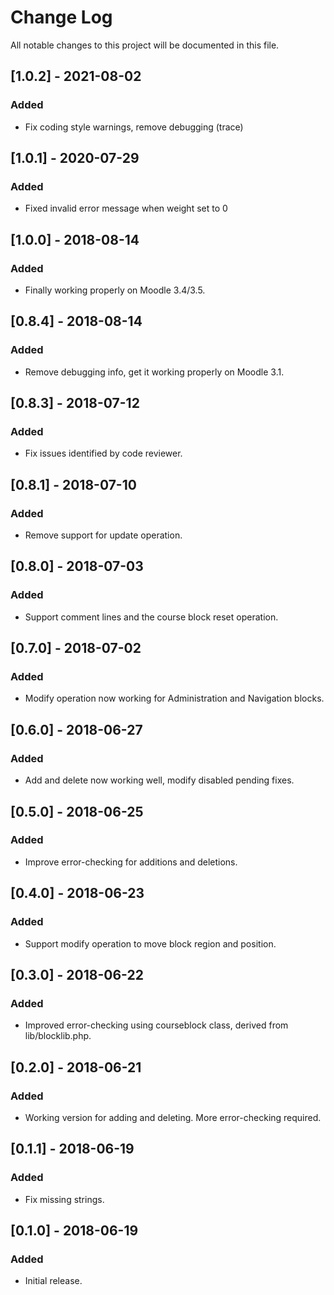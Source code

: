 # Change Log
All notable changes to this project will be documented in this file.

## [1.0.2] - 2021-08-02
### Added
- Fix coding style warnings, remove debugging (trace)

## [1.0.1] - 2020-07-29
### Added
- Fixed invalid error message when weight set to 0

## [1.0.0] - 2018-08-14
### Added
- Finally working properly on Moodle 3.4/3.5.

## [0.8.4] - 2018-08-14
### Added
- Remove debugging info, get it working properly on Moodle 3.1.

## [0.8.3] - 2018-07-12
### Added
- Fix issues identified by code reviewer.

## [0.8.1] - 2018-07-10
### Added
- Remove support for update operation.

## [0.8.0] - 2018-07-03
### Added
- Support comment lines and the course block reset operation.

## [0.7.0] - 2018-07-02
### Added
- Modify operation now working for Administration and Navigation blocks.

## [0.6.0] - 2018-06-27
### Added
- Add and delete now working well, modify disabled pending fixes.

## [0.5.0] - 2018-06-25
### Added
- Improve error-checking for additions and deletions.

## [0.4.0] - 2018-06-23
### Added
- Support modify operation to move block region and position.

## [0.3.0] - 2018-06-22
### Added
- Improved error-checking using courseblock class, derived from lib/blocklib.php.

## [0.2.0] - 2018-06-21
### Added
- Working version for adding and deleting. More error-checking required.

## [0.1.1] - 2018-06-19
### Added
- Fix missing strings.

## [0.1.0] - 2018-06-19
### Added
- Initial release.
